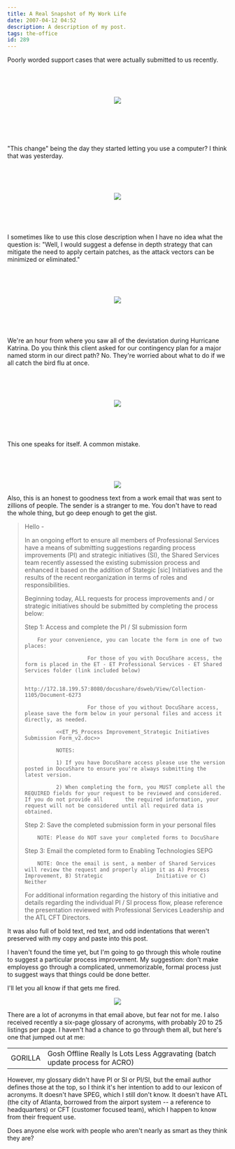 ```yaml
---
title: A Real Snapshot of My Work Life
date: 2007-04-12 04:52
description: A description of my post.
tags: the-office
id: 289
---
```

<div>Poorly worded support cases that were actually submitted to us recently.</div><p>&nbsp;</p><p>&nbsp;</p>

<div><center><img src="/img/case1.jpg" /></center></div>
<span class="spanEndPreview">&nbsp;</span><p>&nbsp;</p>
<p>&nbsp;</p>

<div>"This change" being the day they started letting you use a computer?  I think that was yesterday.</div><p>&nbsp;</p>
<p>&nbsp;</p>


<div><center><img src="/img/case2.jpg" /></center></div><p>&nbsp;</p>
<p>&nbsp;</p>


<div>I sometimes like to use this close description when I have no idea what the question is:  "Well, I would suggest a defense in depth strategy that can mitigate the need to apply certain patches, as the attack vectors can be minimized or eliminated."</div><p>&nbsp;</p>
<p>&nbsp;</p>


<div><center><img src="/img/case3.jpg" /></center></div><p>&nbsp;</p>
<p>&nbsp;</p>


<div>We're an hour from where you saw all of the devistation during Hurricane Katrina.  Do you think this client asked for our contingency plan for a major named storm in our direct path?  No.  They're worried about what to do if we all catch the bird flu at once.</div><p>&nbsp;</p>
<p>&nbsp;</p>


<div><center><img src="/img/case4.jpg" /></center></div><p>&nbsp;</p>
<p>&nbsp;</p>


<div>This one speaks for itself.  A common mistake.</div><p>&nbsp;</p>
<p>&nbsp;</p>

<center><img src="/img/greenline.gif" /></center>

Also, this is an honest to goodness text from a work email that was sent to zillions of people.  The sender is a stranger to me.  You don't have to read the whole thing, but go deep enough to get the gist.

<blockquote>Hello -

In an ongoing effort to ensure all members of Professional Services have a means of submitting suggestions regarding process improvements (PI) and strategic initiatives (SI), the Shared Services team recently assessed the existing submission process and enhanced it based on the addition of Stategic [sic] Initiatives and the results of the recent reorganization in terms of roles and responsibilities.

Beginning today, ALL requests for process improvements and / or strategic initiatives should be submitted by completing the process below:

Step 1:  Access and complete the PI / SI submission form

        For your convenience, you can locate the form in one of two places:

                        For those of you with DocuShare access, the form is placed in the ET - ET Professional Services - ET Shared Services folder (link included below)

                      http://172.18.199.57:8080/docushare/dsweb/View/Collection-1105/Document-6273

                        For those of you without DocuShare access, please save the form below in your personal files and access it directly, as needed. 

              <<ET_PS_Process Improvement_Strategic Initiatives Submission Form_v2.doc>>

              NOTES:

              1) If you have DocuShare access please use the version posted in DocuShare to ensure you're always submitting the latest version.

              2) When completing the form, you MUST complete all the REQUIRED fields for your request to be reviewed and considered.  If you do not provide all       the required information, your request will not be considered until all required data is obtained.

Step 2:  Save the completed submission form in your personal files

        NOTE: Please do NOT save your completed forms to DocuShare

Step 3:  Email the completed form to Enabling Technologies SEPG

        NOTE: Once the email is sent, a member of Shared Services will review the request and properly align it as A) Process Improvement, B) Strategic                 Initiative or C) Neither

For additional information regarding the history of this initiative and details regarding the individual PI / SI process flow, please reference the presentation reviewed with Professional Services Leadership and the ATL CFT Directors.</blockquote>

It was also full of bold text, red text, and odd indentations that weren't preserved with my copy and paste into this post.

I haven't found the time yet, but I'm going to go through this whole routine to suggest a particular process improvement.  My suggestion:  don't make employess go through a complicated, unmemorizable, formal process just to suggest ways that things could be done better.

I'll let you all know if that gets me fired.

<center><img src="/img/greenline.gif" /></center>

There are a lot of acronyms in that email above, but fear not for me.  I also received recently a six-page glossary of acronyms, with probably 20 to 25 listings per page.  I haven't had a chance to go through them all, but here's one that jumped out at me:

<table width="100%"><tr><td>GORILLA</td><td>Gosh Offline Really Is Lots Less Aggravating (batch update process for ACRO)</td></tr></table>

However, my glossary didn't have PI or SI or PI/SI,  but the email author defines those at the top, so I think it's her intention to add to our lexicon of acronyms.  It doesn't have SPEG, which I still don't know.  It doesn't have ATL (the city of Atlanta, borrowed from the airport system -- a reference to headquarters) or CFT (customer focused team), which I happen to know from their frequent use.

Does anyone else work with people who aren't nearly as smart as they think they are?
